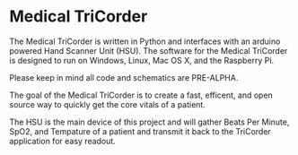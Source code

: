 Medical TriCorder
================

The Medical TriCorder is written in Python and interfaces with an arduino powered Hand Scanner Unit (HSU). The software for the Medical TriCorder is designed to run on Windows, Linux, Mac OS X, and the Raspberry Pi.

Please keep in mind all code and schematics are PRE-ALPHA.

The goal of the Medical TriCorder is to create a fast, efficent, and open source way to quickly get the core vitals of a patient.

The HSU is the main device of this project and will gather Beats Per Minute, SpO2, and Tempature of a patient and transmit it back to the TriCorder application for easy readout.
